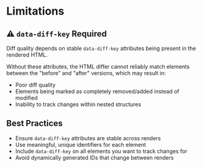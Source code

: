 # Limitations

## ⚠️ `data-diff-key` Required

Diff quality depends on stable `data-diff-key` attributes being present in the rendered HTML.

Without these attributes, the HTML differ cannot reliably match elements between the "before" and "after" versions, which may result in:

- Poor diff quality
- Elements being marked as completely removed/added instead of modified
- Inability to track changes within nested structures

## Best Practices

- Ensure `data-diff-key` attributes are stable across renders
- Use meaningful, unique identifiers for each element
- Include `data-diff-key` on all elements you want to track changes for
- Avoid dynamically generated IDs that change between renders
